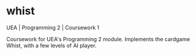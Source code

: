 # whist
UEA | Programming 2 | Coursework 1

Coursework for UEA's Programming 2 module. Implements the cardgame Whist, with a few levels of AI player.
